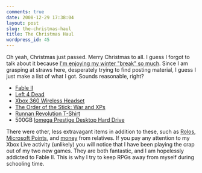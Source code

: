 ```yaml
---
comments: true
date: 2008-12-29 17:38:04
layout: post
slug: the-christmas-haul
title: The Christmas Haul
wordpress_id: 45
---
```


Oh yeah, Christmas just passed. Merry Christmas to all. I guess I forgot to talk about it because [I'm enjoying my winter "break" so much](http://clpanther.blogspot.com/2008/12/twelve-complaints-of-christmas.html). Since I am grasping at straws here, desperately trying to find posting material, I guess I just make a list of what I got. Sounds reasonable, right?

* [Fable II](http://www.xbox.com/en-US/games/f/fable2/)
* [Left 4 Dead](http://www.xbox.com/en-US/games/l/left4dead/)
* [Xbox 360 Wireless Headset](http://www.xbox.com/en-US/hardware/x/xbox360wirelessheadset/)
* [The Order of the Stick: War and XPs](http://apegames.com/Merchant2/merchant.mvc?Screen=PROD&Product_Code=GIPOTS03&Category_Code=OOTSB)
* [Runnan Revolution T-Shirt](http://www.cafepress.com/runnan.282600458)
* 500GB [Iomega Prestige Desktop Hard Drive](http://store.iomega.com/section?SID=3d51fe130b41a88f5b919f7ef783aebe3ed:4760&secid=40119)

There were other, less extravagant items in addition to these, such as [Rolos](http://en.wikipedia.org/wiki/Rolo), [Microsoft Points](http://en.wikipedia.org/wiki/Microsoft_Points), and [money](http://en.wikipedia.org/wiki/Banknote) from relatives. If you pay any attention to my Xbox Live activity (unlikely) you will notice that I have been playing the crap out of my two new games. They are both fantastic, and I am hopelessly addicted to Fable II. This is why I try to keep RPGs away from myself during schooling time.
